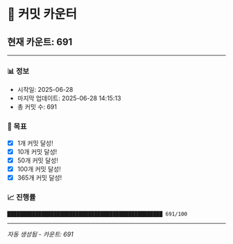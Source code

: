 # 🔢 커밋 카운터

## 현재 카운트: 691

---

### 📊 정보
- 시작일: 2025-06-28
- 마지막 업데이트: 2025-06-28 14:15:13
- 총 커밋 수: 691

### 🎯 목표
- [x] 1개 커밋 달성!
- [x] 10개 커밋 달성!
- [x] 50개 커밋 달성!
- [x] 100개 커밋 달성!
- [x] 365개 커밋 달성!

### 📈 진행률
```
██████████████████████████████████████████████████ 691/100
```

---
*자동 생성됨 - 카운트: 691*

